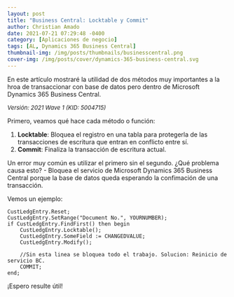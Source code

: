 ```yaml
---
layout: post
title: "Business Central: Locktable y Commit"
author: Christian Amado
date: 2021-07-21 07:29:48 -0400
category: [Aplicaciones de negocio]
tags: [AL, Dynamics 365 Business Central]
thumbnail-img: /img/posts/thumbnails/businesscentral.png
cover-img: /img/posts/cover/dynamics-365-business-central.svg
---
```


En este artículo mostraré la utilidad de dos métodos muy importantes a la hroa de transaccionar con base de datos pero dentro de Microsoft Dynamics 365 Business Central.

<!--more-->
*<font size="2">Versión: 2021 Wave 1 (KID: 5004715)</font>*

Primero, veamos qué hace cada método o función:
1. **Locktable**: Bloquea el registro en una tabla para protegerla de las transacciones de escritura que entran en conflicto entre sí.
2. **Commit**: Finaliza la transacción de escritura actual.

Un error muy común es utilizar el primero sin el segundo. ¿Qué problema causa esto? - Bloquea el servicio de Microsoft Dynamics 365 Business Central porque la base de datos queda esperando la confimación de una transacción.

Vemos un ejemplo:
```
CustLedgEntry.Reset;
CustLedgEntry.SetRange("Document No.", YOURNUMBER);
if CustLedgEntry.FindFirst() then begin
    CustLedgEntry.Locktable();
    CustLedgEntry.SomeField := CHANGEDVALUE;
    CustLedgEntry.Modify();

    //Sin esta linea se bloquea todo el trabajo. Solucion: Reinicio de servicio BC.
    COMMIT;
end;
```
¡Espero resulte útil!
